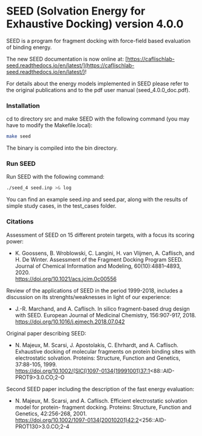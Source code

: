# SEED (Solvation Energy for Exhaustive Docking) version 4.0.0

SEED is a program for fragment docking with force-field based evaluation of binding energy.

The new SEED documentation is now online at: [https://caflischlab-seed.readthedocs.io/en/latest/](https://caflischlab-seed.readthedocs.io/en/latest/)!

For details about the energy models implemented in SEED please refer to the original publications and to the pdf user manual (seed_4.0.0_doc.pdf).

### Installation ###
cd to directory src and make SEED with the following command (you may have to modify the Makefile.local):
```sh
make seed
```
The binary is compiled into the bin directory.
### Run SEED ###
Run SEED with the following command:
```sh
./seed_4 seed.inp >& log
```
You can find an example seed.inp and seed.par, along with the results of simple study cases,
in the test_cases folder.

### Citations ###
Assessment of SEED on 15 different protein targets, with a focus its scoring power:
 * K. Goossens, B. Wroblowski, C. Langini, H. van Vlijmen, A. Caflisch, and H. De Winter. Assessment of the Fragment Docking Program SEED.
Journal of Chemical Information and Modeling, 60(10):4881–4893, 2020.\
https://doi.org/10.1021/acs.jcim.0c00556

Review of the applications of SEED in the period 1999-2018, includes a discussion on its strenghts/weaknesses in light of our experience:
 * J.-R. Marchand, and A. Caflisch. In silico fragment-based drug design with SEED.
European Journal of Medicinal Chemistry, 156:907-917, 2018.\
https://doi.org/10.1016/j.ejmech.2018.07.042

Original paper describing SEED:
 * N. Majeux, M. Scarsi, J. Apostolakis, C. Ehrhardt, and A. Caflisch. Exhaustive docking of
molecular fragments on protein binding sites with electrostatic solvation.
Proteins: Structure, Function and Genetics, 37:88-105, 1999.\
https://doi.org/10.1002/(SICI)1097-0134(19991001)37:1<88::AID-PROT9>3.0.CO;2-O

Second SEED paper including the description of the fast energy evaluation:
 * N. Majeux, M. Scarsi, and A. Caflisch. Efficient electrostatic solvation model for protein-
fragment docking.
Proteins: Structure, Function and Genetics, 42:256-268, 2001.\
https://doi.org/10.1002/1097-0134(20010201)42:2<256::AID-PROT130>3.0.CO;2-4
